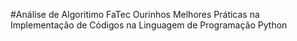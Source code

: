 #Análise de Algoritimo FaTec Ourinhos
Melhores Práticas na Implementação de Códigos na Linguagem de Programação Python
